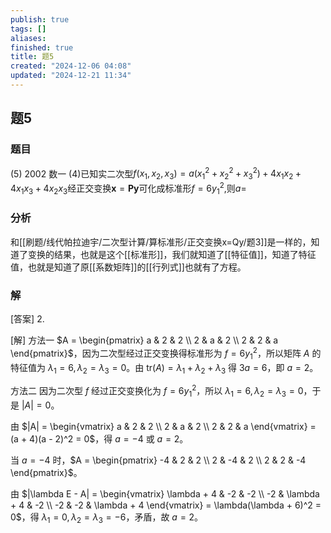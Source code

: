 ```yaml
---
publish: true
tags: []
aliases: 
finished: true
title: 题5
created: "2024-12-06 04:08"
updated: "2024-12-21 11:34"
---
```

## 题5
### 题目
(5) 2002 数一 
(4)已知实二次型$f( {{x}_{1},{x}_{2},{x}_{3}})  = a( {{x}_{1}^{2} + {x}_{2}^{2} + {x}_{3}^{2}})  + 4{x}_{1}{x}_{2} + 4{x}_{1}{x}_{3} + 4{x}_{2}{x}_{3}$经正交变换$\mathbf{x} = \mathbf{{Py}}$可化成标准形$f = 6{y}_{1}^{2}$,则$a =$
### 分析
和[[刷题/线代帕拉迪宇/二次型计算/算标准形/正交变换x=Qy/题3]]是一样的，知道了变换的结果，也就是这个[[标准形]]，我们就知道了[[特征值]]，知道了特征值，也就是知道了原[[系数矩阵]]的[[行列式]]也就有了方程。
### 解

[答案] 2.

[解] 方法一 $A = \begin{pmatrix} a & 2 & 2 \\ 2 & a & 2 \\ 2 & 2 & a \end{pmatrix}$，因为二次型经过正交变换得标准形为 $f = 6y_1^2$，所以矩阵 $A$ 的特征值为 $\lambda_1 = 6, \lambda_2 = \lambda_3 = 0$。由 $\text{tr}(A) = \lambda_1 + \lambda_2 + \lambda_3$ 得 $3a = 6$，即 $a = 2$。

方法二 因为二次型 $f$ 经过正交变换化为 $f = 6y_1^2$，所以 $\lambda_1 = 6, \lambda_2 = \lambda_3 = 0$，于是 $|A| = 0$。

由 $|A| = \begin{vmatrix} a & 2 & 2 \\ 2 & a & 2 \\ 2 & 2 & a \end{vmatrix} = (a + 4)(a - 2)^2 = 0$，得 $a = -4$ 或 $a = 2$。

当 $a = -4$ 时，$A = \begin{pmatrix} -4 & 2 & 2 \\ 2 & -4 & 2 \\ 2 & 2 & -4 \end{pmatrix}$。

由 $|\lambda E - A| = \begin{vmatrix} \lambda + 4 & -2 & -2 \\ -2 & \lambda + 4 & -2 \\ -2 & -2 & \lambda + 4 \end{vmatrix} = \lambda(\lambda + 6)^2 = 0$，得 $\lambda_1 = 0, \lambda_2 = \lambda_3 = -6$，矛盾，故 $a = 2$。
